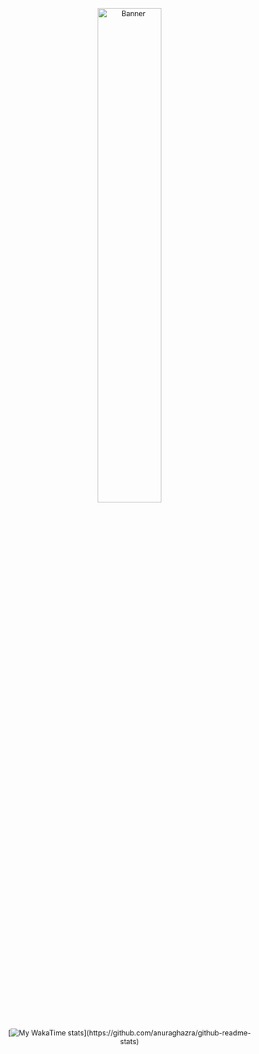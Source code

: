 <p align="center">
    <img src="https://upload.wikimedia.org/wikipedia/en/b/b8/Lain_hacker_small.jpg" alt="Banner" width="50%">
</p><br>       <br>

<div align="center">

[![My WakaTime stats](https://github-readme-stats.vercel.app/api/wakatime?username=brndout&hide_progress=truet&range=all_time&langs_count=8&theme=github_dark&hide_title=true&layout=compact&hide=JSON,Other,gitignore,YAML,sshconfig,Protocol%20Buffer,TOML,Solidity%20file,)](https://github.com/anuraghazra/github-readme-stats)

</div>
